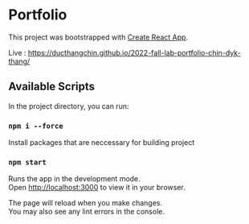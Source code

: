 # Portfolio

This project was bootstrapped with [Create React App](https://github.com/facebook/create-react-app).

Live : https://ducthangchin.github.io/2022-fall-lab-portfolio-chin-dyk-thang/

## Available Scripts

In the project directory, you can run:

### `npm i --force`
Install packages that are neccessary for building project

### `npm start`

Runs the app in the development mode.\
Open [http://localhost:3000](http://localhost:3000) to view it in your browser.

The page will reload when you make changes.\
You may also see any lint errors in the console.


